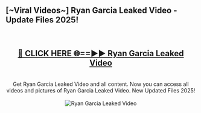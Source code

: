 <h2>[~Viral Videos~] Ryan Garcia Leaked Video - Update Files 2025!</h2>
<br>
<div align="center">
<h2><a href="https://betterlinks.top/A2PfLJ" rel="nofollow">🔴 CLICK HERE 🌐==►► Ryan Garcia Leaked Video</a></h2>
<br>
Get Ryan Garcia Leaked Video and all content. Now you can access all videos and pictures of Ryan Garcia Leaked Video. New Updated Files 2025!
<br>
<br>
<a href="https://betterlinks.top/A2PfLJ" rel="nofollow" data-target="animated-image.originalLink"><img src="https://i.ibb.co.com/WyWwxjT/player-gif2.gif" alt="Ryan Garcia Leaked Video" style="max-width: 100%; display: inline-block;" data-target="animated-image.originalImage"></a>
</div>
<br>
